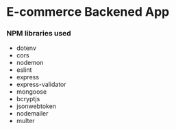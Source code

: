# E-commerce Backened App

### NPM libraries used
- dotenv
- cors
- nodemon
- eslint
- express
- express-validator
- mongoose
- bcryptjs
- jsonwebtoken
- nodemailer
- multer
